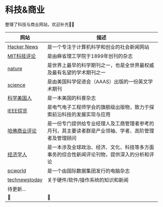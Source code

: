 # 科技&商业
整理了科技与商业网站，欢迎补充🍎🎉


| 网站                  | 描述       |
| ------------ | ------------ |
| [Hacker News](https://news.ycombinator.com/news)  | 是一个专注于计算机科学和创业的社会新闻网站       |
| [MIT科技评论](https://www.technologyreview.com/)  | 是由麻省理工学院于1899年创刊的杂志          |
| [nature](https://www.nature.com/)   | 是世界上最早的科学期刊之一，也是全世界最权威及最有名望的学术期刊之一 |
| [science](https://www.science.org/)   | 是由美国科学促进会（AAAS）出版的一份英文学术期刊    |
| [科学美国人](https://www.scientificamerican.com/) | 是一本美国的科普杂志  |
| [IEEE综览](https://spectrum.ieee.org/)   | 是电气电子工程师学会的旗舰级出版物，致力于探索前沿科技的发展实现与应用 |
| [哈佛商业评论](https://hbr.org/)  | 是一份专门提供给专业经理人及工商管理者参考的月刊，其主要读者群是产业领袖、学者、高阶管理者及管理顾问 |
| [经济学人](https://www.economist.com/)  | 是一本涉及全球政治、经济、文化、科技等多方面事务的综合性新闻评论刊物，提供深入的分析和评论 |
| [pcworld](https://www.pcworld.com/) | 是一个由国际数据集团发行的电脑杂志   |
| [technewstoday](https://www.technewstoday.com/) | 关于硬件/软件/操作系统的知识和新闻 |
| 待更新...           |                 |
|:star2:|:satellite:|

